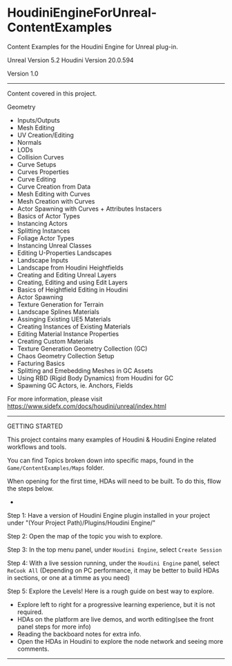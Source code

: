 # HoudiniEngineForUnreal-ContentExamples
Content Examples for the Houdini Engine for Unreal plug-in.

Unreal Version 5.2
Houdini Version 20.0.594

Version 1.0

--------------------------------------------

Content covered in this project.

Geometry
 - Inputs/Outputs
 - Mesh Editing
 - UV Creation/Editing
 - Normals
 - LODs
 - Collision
Curves
 - Curve Setups
 - Curves Properties
 - Curve Editing
 - Curve Creation from Data
 - Mesh Editing with Curves
 - Mesh Creation with Curves
 - Actor Spawning with Curves + Attributes
Instacers
 - Basics of Actor Types
 - Instancing Actors
 - Splitting Instances
 - Foliage Actor Types
 - Instancing Unreal Classes
 - Editing U-Properties
Landscapes
 - Landscape Inputs
 - Landscape from Houdini Heightfields
 - Creating and Editing Unreal Layers
 - Creating, Editing and using Edit Layers
 - Basics of Heightfield Editing in Houdini
 - Actor Spawning
 - Texture Generation for Terrain
 - Landscape Splines
Materials
 - Assinging Existing UE5 Materials
 - Creating Instances of Existing Materials
 - Editing Material Instance Properties
 - Creating Custom Materials
 - Texture Generation
Geometry Collection (GC)
 - Chaos Geometry Collection Setup
 - Facturing Basics
 - Splitting and Emebedding Meshes in GC Assets
 - Using RBD (Rigid Body Dynamics) from Houdini for GC
 - Spawning GC Actors, ie. Anchors, Fields

For more information, please visit https://www.sidefx.com/docs/houdini/unreal/index.html

--------------------------------------------

GETTING STARTED

This project contains many examples of Houdini & Houdini Engine related workflows and tools.

You can find Topics broken down into specific maps, found in the `Game/ContentExamples/Maps` folder. 

When opening for the first time, HDAs will need to be built. To do this, fllow the steps below.

-

Step 1:
Have a version of Houdini Engine plugin installed in your project under
"(Your Project Path)/Plugins/Houdini Engine/"

Step 2:
Open the map of the topic you wish to explore.

Step 3:
In the top menu panel, under `Houdini Engine`, select `Create Session`

Step 4:
With a live session running, under the `Houdini Engine` panel, select `ReCook All`
(Depending on PC performance, it may be better to build HDAs in sections, or one at a timme as you need)

Step 5:
Explore the Levels! Here is a rough guide on best way to explore.
 - Explore left to right for a progressive learning experience, but it is not required.
 - HDAs on the platform are live demos, and worth editing(see the front panel steps for more info)
 - Reading the backboard notes for extra info.
 - Open the HDAs in Houdini to explore the node network and seeing more comments.

--------------------------------------------




